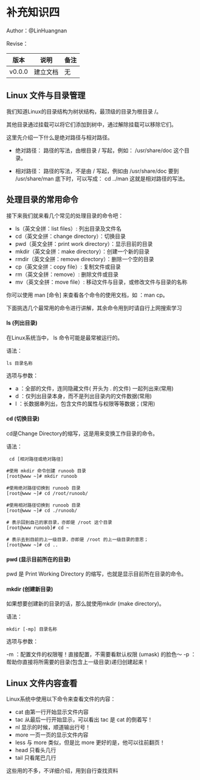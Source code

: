 # 补充知识四

Author：@LinHuangnan

Revise：

| 版本 | 说明 |备注|
| ---- | ---- | ---- |
| v0.0.0 | 建立文档 |无|

## Linux 文件与目录管理

我们知道Linux的目录结构为树状结构，最顶级的目录为根目录 /。

其他目录通过挂载可以将它们添加到树中，通过解除挂载可以移除它们。

这里先介绍一下什么是绝对路径与相对路径。

- 绝对路径：
路径的写法，由根目录 / 写起，例如： /usr/share/doc 这个目录。

- 相对路径：
路径的写法，不是由 / 写起，例如由 /usr/share/doc 要到 /usr/share/man 底下时，可以写成： cd ../man 这就是相对路径的写法。

## 处理目录的常用命令

接下来我们就来看几个常见的处理目录的命令吧：

- ls（英文全拼：list files）: 列出目录及文件名
- cd（英文全拼：change directory）：切换目录
- pwd（英文全拼：print work directory）：显示目前的目录
- mkdir（英文全拼：make directory）：创建一个新的目录
- rmdir（英文全拼：remove directory）：删除一个空的目录
- cp（英文全拼：copy file）: 复制文件或目录
- rm（英文全拼：remove）: 删除文件或目录
- mv（英文全拼：move file）: 移动文件与目录，或修改文件与目录的名称

你可以使用 man [命令] 来查看各个命令的使用文档，如 ：man cp。

下面挑选几个最常用的命令进行讲解，其余命令用到时请自行上网搜索学习

#### ls (列出目录)

在Linux系统当中， ls 命令可能是最常被运行的。

语法：
```shell
ls 目录名称
```

选项与参数：

- a ：全部的文件，连同隐藏文件( 开头为 . 的文件) 一起列出来(常用)
- d ：仅列出目录本身，而不是列出目录内的文件数据(常用)
- l ：长数据串列出，包含文件的属性与权限等等数据；(常用)

#### cd (切换目录)

cd是Change Directory的缩写，这是用来变换工作目录的命令。

语法：
```shell
 cd [相对路径或绝对路径]
```

```shell
#使用 mkdir 命令创建 runoob 目录
[root@www ~]# mkdir runoob

#使用绝对路径切换到 runoob 目录
[root@www ~]# cd /root/runoob/

#使用相对路径切换到 runoob 目录
[root@www ~]# cd ./runoob/

# 表示回到自己的家目录，亦即是 /root 这个目录
[root@www runoob]# cd ~

# 表示去到目前的上一级目录，亦即是 /root 的上一级目录的意思；
[root@www ~]# cd ..
```

#### pwd (显示目前所在的目录)
pwd 是 Print Working Directory 的缩写，也就是显示目前所在目录的命令。

#### mkdir (创建新目录)

如果想要创建新的目录的话，那么就使用mkdir (make directory)。

语法：

```shell
mkdir [-mp] 目录名称
```

选项与参数：

-m ：配置文件的权限喔！直接配置，不需要看默认权限 (umask) 的脸色～
-p ：帮助你直接将所需要的目录(包含上一级目录)递归创建起来！

## Linux 文件内容查看

Linux系统中使用以下命令来查看文件的内容：

- cat  由第一行开始显示文件内容
- tac  从最后一行开始显示，可以看出 tac 是 cat 的倒着写！
- nl   显示的时候，顺道输出行号！
- more 一页一页的显示文件内容
- less 与 more 类似，但是比 more 更好的是，他可以往前翻页！
- head 只看头几行
- tail 只看尾巴几行

这些用的不多，不详细介绍，用到自行查找资料
